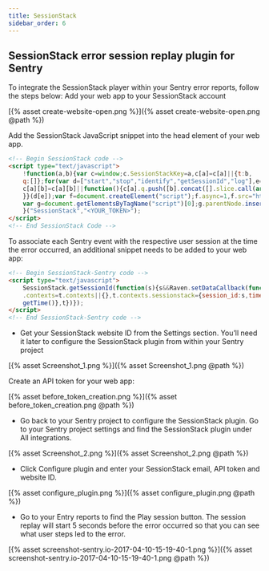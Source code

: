```yaml
---
title: SessionStack
sidebar_order: 6
---
```


## SessionStack error session replay plugin for Sentry

To integrate the SessionStack player within your Sentry error reports, follow the steps below: Add your web app to your SessionStack account

[{% asset create-website-open.png %}]({% asset create-website-open.png @path %})

Add the SessionStack JavaScript snippet into the head element of your web app.

```html
<!-- Begin SessionStack code -->
<script type="text/javascript">
    !function(a,b){var c=window;c.SessionStackKey=a,c[a]=c[a]||{t:b,
    q:[]};for(var d=["start","stop","identify","getSessionId","log"],e=0;e<d.length;e++)!function(b){
    c[a][b]=c[a][b]||function(){c[a].q.push([b].concat([].slice.call(arguments,0)));
    }}(d[e]);var f=document.createElement("script");f.async=1,f.src="https://cdn.sessionstack.com/sessionstack.js";
    var g=document.getElementsByTagName("script")[0];g.parentNode.insertBefore(f,g);
    }("SessionStack","<YOUR_TOKEN>");
</script>
<!-- End SessionStack Code -->
```

To associate each Sentry event with the respective user session at the time the error occurred, an additional snippet needs to be added to your web app:

```html
<!-- Begin SessionStack-Sentry code -->
<script type="text/javascript">
    SessionStack.getSessionId(function(s){s&&Raven.setDataCallback(function(t){return t
    .contexts=t.contexts||{},t.contexts.sessionstack={session_id:s,timestamp:(new Date).
    getTime()},t})});
</script>
<!-- End SessionStack-Sentry code -->
```

-   Get your SessionStack website ID from the Settings section. You’ll need it later to configure the SessionStack plugin from within your Sentry project

[{% asset Screenshot_1.png %}]({% asset Screenshot_1.png @path %})

Create an API token for your web app:

[{% asset before_token_creation.png %}]({% asset before_token_creation.png @path %})

-   Go back to your Sentry project to configure the SessionStack plugin. Go to your Sentry project settings and find the SessionStack plugin under All integrations.

[{% asset Screenshot_2.png %}]({% asset Screenshot_2.png @path %})

-   Click Configure plugin and enter your SessionStack email, API token and website ID.

[{% asset configure_plugin.png %}]({% asset configure_plugin.png @path %})

-   Go to your Entry reports to find the Play session button. The session replay will start 5 seconds before the error occurred so that you can see what user steps led to the error.

[{% asset screenshot-sentry.io-2017-04-10-15-19-40-1.png %}]({% asset screenshot-sentry.io-2017-04-10-15-19-40-1.png @path %})
